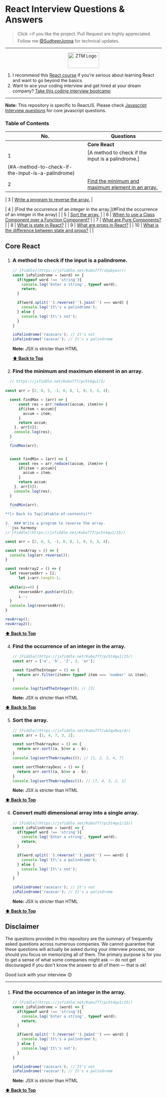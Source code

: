 # React Interview Questions & Answers

> Click :star:if you like the project. Pull Request are highly appreciated. Follow me [@SudheerJonna](https://twitter.com/SudheerJonna) for technical updates.

---
<div>
<p align="center">
  <a href=https://zerotomastery.io/?utm_source=github&utm_medium=sponsor&utm_campaign=reactjs-interview-questions>
    <img src=https://process.fs.teachablecdn.com/ADNupMnWyR7kCWRvm76Laz/resize=height:70/https://www.filepicker.io/api/file/AKYtjj5SSGyJuyZrkAB2 alt="ZTM Logo" width="100" height="50">
  </a>
    <ol>
      <li>I recommend this <a href="https://links.zerotomastery.io/react_sudheer">React course</a> if you’re serious about learning React and want to go beyond the basics</li>
      <li>Want to ace your coding interview and get hired at your dream company? <a href="http://links.zerotomastery.io/mci_sudheer">Take this coding interview bootcamp</a></li>
    </ol>
  </p>
</div>

---

**Note:** This repository is specific to ReactJS. Please check [Javascript Interview questions](https://github.com/sudheerj/javascript-interview-questions) for core javascript questions.

### Table of Contents

| No. | Questions                                                                                                                                                                                                                        |
| --- | -------------------------------------------------------------------------------------------------------------------------------------------------------------------------------------------------------------------------------- |
|     | **Core React**                                                                                                                                                                                                                   
| 1   | [A method to check if the input is a palindrome.] |
(#A-method-to-check-if-the-input-is-a-palindrome)                                                                                                                                                                                                 |
| 2   | [Find the minimum and maximum element in an array.](#find-the-minimum-and-maximum-element-in-an-array)                                                                                                                      |

| 3   | [Write a program to reverse the array.](#Write-a-program-to-reverse-the-array)     |

| 4   | [Find the occurrence of an integer in the array.](#Find the occurrence of an integer in the   array)                                                                                                                   |
| 5   | [Sort the array.](#sort-the-array)                                                                                                                                                         |
| 6   | [When to use a Class Component over a Function Component?](#when-to-use-a-class-component-over-a-function-component)                                                                                                             |
| 7   | [What are Pure Components?](#what-are-pure-components)                                                                                                                                                                           |
| 8   | [What is state in React?](#what-is-state-in-react)                                                                                                                                                                               |
| 9   | [What are props in React?](#what-are-props-in-react)                                                                                                                                                                             |
| 10  | [What is the difference between state and props?](#what-is-the-difference-between-state-and-props)                                                                                                                               |
                                                                                                            |

## Core React

1.  ### A method to check if the input is a palindrome.

    ```jsx harmony
    // [Fiddle](https://jsfiddle.net/Kubo777/skpbyovr/)
    const isPalindrome = (word) => {
	  if(typeof word !== 'string'){
		console.log('Enter a string', typeof word);
		return;
	  }

	  if(word.split('').reverse('').join('') === word) {
		console.log('It\'s a palindrome');
	  } else {
		console.log('It\'s not');
	  }
	}

	isPalindrome('racecars'); // It's not
	isPalindrome('racecar'); // It's a palindrome
    ```
    
	**Note:** JSX is stricter than HTML

    **[⬆ Back to Top](#table-of-contents)**

2. ### Find the minimum and maximum element in an array.
	
  ```jsx harmony
	// https://jsfiddle.net/Kubo777/pc5t4qu1/5/
	
  const arr = [2, 4, 5, -1, 6, 8, 1, 9, 5, 3, 4];

	const findMax = (arr) => {
		const res = arr.reduce((accum, item)=> {
		if(item > accum){
		  accum = item;
		}
		return accum;
	  }, arr[0]);
	  console.log(res);
	}

	findMax(arr);


	const findMin = (arr) => {
		const res = arr.reduce((accum, item)=> {
		if(item < accum){
		  accum = item;
		}
		return accum;
	  }, arr[0]);
	  console.log(res);
	}

	findMin(arr);
    ```
  **[⬆ Back to Top](#table-of-contents)**
    
3.  ### Write a program to reverse the array.
  ```jsx harmony
  // [Fiddle](https://jsfiddle.net/Kubo777/pc5t4qu1/15/)

  const arr = [2, 4, 5, -1, 6, 8, 1, 9, 5, 3, 4];

  const revArray = () => {
    console.log(arr.reverse());
  }

  const revArray2 = () => {
    let reversedArr = [];
		let i=arr.length-1;
    
    while(i>=0) {
        reversedArr.push(arr[i]);
        i--;
    }
    console.log(reversedArr);
  }
  
  revArray();
  revArray2();
  
  ```
  **[⬆ Back to Top](#table-of-contents)**

4.  ### Find the occurrence of an integer in the array.

    ```jsx harmony
    // [Fiddle](https://jsfiddle.net/Kubo777/pc5t4qu1/15/)
    const arr = ['a', 'b', '2', 3, 'er'];

    const findTheInteger = () => {
      return arr.filter(item=> typeof item === 'number' && item);
    }

    console.log(findTheInteger()); // [3]
    ```
    
	**Note:** JSX is stricter than HTML

  **[⬆ Back to Top](#table-of-contents)**

5.  ### Sort the array.

    ```jsx harmony
    // [Fiddle](https://jsfiddle.net/Kubo777/ub2qx9ws/4/)
    const arr = [1, 4, 7, 3, 2];

    const sortTheArrayAsc = () => {
      return arr.sort((a, b)=> a - b);
    }
    console.log(sortTheArrayAsc()); // [1, 2, 3, 4, 7]

    const sortTheArrayDesc = () => {
      return arr.sort((a, b)=> a - b);
    }
    console.log(sortTheArrayDesc()); // [7, 4, 3, 2, 1]

    ```
    
	**Note:** JSX is stricter than HTML

  **[⬆ Back to Top](#table-of-contents)**

6.  ### Convert multi dimensional array into a single array.

    ```jsx harmony
    // [Fiddle](https://jsfiddle.net/Kubo777/pc5t4qu1/15/)
    const isPalindrome = (word) => {
	  if(typeof word !== 'string'){
		console.log('Enter a string', typeof word);
		return;
	  }

	  if(word.split('').reverse('').join('') === word) {
		console.log('It\'s a palindrome');
	  } else {
		console.log('It\'s not');
	  }
	}

	isPalindrome('racecars'); // It's not
	isPalindrome('racecar'); // It's a palindrome
    ```
    
	**Note:** JSX is stricter than HTML

  **[⬆ Back to Top](#table-of-contents)**


## Disclaimer

The questions provided in this repository are the summary of frequently asked questions across numerous companies. We cannot guarantee that these questions will actually be asked during your interview process, nor should you focus on memorizing all of them. The primary purpose is for you to get a sense of what some companies might ask — do not get discouraged if you don't know the answer to all of them ⁠— that is ok!

Good luck with your interview 😊

---

1.  ### Find the occurrence of an integer in the array.

    ```jsx harmony
    // [Fiddle](https://jsfiddle.net/Kubo777/pc5t4qu1/15/)
    const isPalindrome = (word) => {
	  if(typeof word !== 'string'){
		console.log('Enter a string', typeof word);
		return;
	  }

	  if(word.split('').reverse('').join('') === word) {
		console.log('It\'s a palindrome');
	  } else {
		console.log('It\'s not');
	  }
	}

	isPalindrome('racecars'); // It's not
	isPalindrome('racecar'); // It's a palindrome
    ```
    
	**Note:** JSX is stricter than HTML

  **[⬆ Back to Top](#table-of-contents)**
